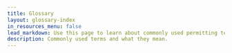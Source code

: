 ```yaml
---
title: Glossary
layout: glossary-index
in_resources_menu: false
lead_markdown: Use this page to learn about commonly used permitting terms.
description: Commonly used terms and what they mean.
---
```

